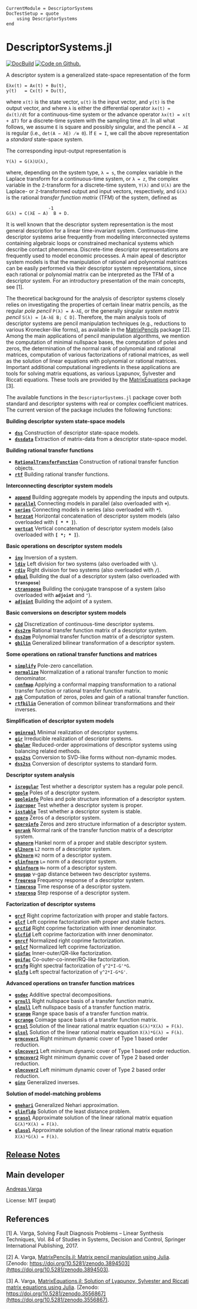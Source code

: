 ```@meta
CurrentModule = DescriptorSystems
DocTestSetup = quote
    using DescriptorSystems
end
```

# DescriptorSystems.jl

[![DocBuild](https://github.com/andreasvarga/DescriptorSystems.jl/workflows/CI/badge.svg)](https://github.com/andreasvarga/DescriptorSystems.jl/actions)
[![Code on Github.](https://img.shields.io/badge/code%20on-github-blue.svg)](https://github.com/andreasvarga/DescriptorSystems.jl)

A descriptor system is a generalized state-space representation of the form

    Eλx(t) = Ax(t) + Bu(t),
    y(t)   = Cx(t) + Du(t),

where `x(t)` is the state vector, `u(t)` is the input vector, and `y(t)` is the
output vector, and where `λ` is either the differential operator `λx(t) = dx(t)/dt`  for a continuous-time system or the advance operator `λx(t) = x(t + ΔT)` for a discrete-time system with the sampling time `ΔT`.
In all what follows, we assume `E` is square and possibly singular, and the pencil `A − λE` is regular (i.e.,
`det(A − λE) ̸≡ 0`). If `E = I`, we call the above representation a  _standard_ state-space system.

The corresponding input-output representation is

    Y(λ) = G(λ)U(λ),

where, depending on the system type, `λ = s`, the complex variable in the Laplace transform for
a continuous-time system, or `λ = z`, the complex variable in the `Z`-transform for a discrete-time
system, `Y(λ)` and `U(λ)` are the Laplace- or `Z`-transformed output and input vectors, respectively,
and `G(λ)` is the rational _transfer function matrix_ (TFM) of the system, defined as

                    -1
    G(λ) = C(λE − A)  B + D.

It is well known that the descriptor system representation is the most general description for a linear time-invariant system. Continuous-time descriptor systems arise frequently from modelling interconnected systems containing algebraic loops or constrained mechanical systems which describe contact phenomena. Discrete-time descriptor representations are frequently used to model economic processes. A main apeal of descriptor system models is that the manipulation of rational and polynomial matrices can be easily performed via their descriptor system representations, since each rational or polynomial matrix can be interpreted as the TFM of a descriptor system. For an introductory presentation of the main concepts, see [1].

The theoretical background for the analysis of descriptor systems closely relies on investigating the properties of certain linear matrix pencils, as the regular _pole pencil_ `P(λ) = A-λE`, or the generally singular _system matrix pencil_ `S(λ) = [A-λE B; C D]`. Therefore, the main analysis tools of descriptor systems are pencil manipulation techniques (e.g., reductions to various Kronecker-like forms), as available in the [MatrixPencils](https://github.com/andreasvarga/MatrixPencils.jl) package [2]. Among the main applications of pencil manipulation algorithms, we mention  the computation of minimal nullspace bases, the computation of poles and zeros, the determination of the normal rank of polynomial and rational matrices, computation of various factorizations of rational matrices, as well as the solution of linear equations with polynomial or rational matrices. Important additional computational ingredients in these applications are tools for solving matrix equations, as various Lyapunov, Sylvester and Riccati equations. These tools are provided by the [MatrixEquations](https://github.com/andreasvarga/MatrixEquations.jl) package [3].

The available functions in the `DescriptorSystems.jl` package cover both standard and descriptor systems with real or complex coefficient matrices. The current version of the package includes the following functions:

**Building descriptor system state-space models**

* **[`dss`](@ref)**  Construction of descriptor state-space models.
* **[`dssdata`](@ref)**   Extraction of matrix-data from a descriptor state-space model.

**Building rational transfer functions**

* **[`RationalTransferFunction`](@ref)**  Construction of rational transfer function objects.
* **[`rtf`](@ref)**  Building rational transfer functions.

**Interconnecting descriptor system models**

* **[`append`](@ref)**  Building aggregate models by appending the inputs and outputs.
* **[`parallel`](@ref)**   Connecting models in parallel (also overloaded with **`+`**).
* **[`series`](@ref)**   Connecting models in series (also overloaded with **`*`**).
* **[`horzcat`](@ref)**   Horizontal concatenation of descriptor system models (also overloaded with **`[ * * ]`**).
* **[`vertcat`](@ref)**   Vertical concatenation of descriptor system models (also overloaded with **`[ *; * ]`**).

**Basic operations on descriptor system models**

* **[`inv`](@ref)**  Inversion of a system.
* **[`ldiv`](@ref)**   Left division for two systems (also overloaded with **`\`**).
* **[`rdiv`](@ref)**   Right division for two systems (also overloaded with **`/`**).
* **[`gdual`](@ref)**   Building the dual of a descriptor system (also overloaded with **`transpose`**)
* **[`ctranspose`](@ref)**  Building the conjugate transpose of a system (also overloaded with **`adjoint`** and **`'`**).
* **[`adjoint`](@ref)**  Building the adjoint of a system.

**Basic conversions on descriptor system models**
* **[`c2d`](@ref)**  Discretization of continuous-time descriptor systems.
* **[`dss2rm`](@ref)**  Rational transfer function matrix of a descriptor system.
* **[`dss2pm`](@ref)**  Polynomial transfer function matrix of a descriptor system.
* **[`gbilin`](@ref)**  Generalized bilinear transformation of a descriptor system.

**Some operations on rational transfer functions and matrices**

* **[`simplify`](@ref)**  Pole-zero cancellation.
* **[`normalize`](@ref)**   Normalization of a rational transfer function to monic denominator.
* **[`confmap`](@ref)**   Applying a conformal mapping transformation to a rational transfer function or rational transfer function matrix.
* **[`zpk`](@ref)**  Computation of zeros, poles and gain of a rational transfer function.
* **[`rtfbilin`](@ref)**  Generation of common bilinear transformations and their inverses.

**Simplification of descriptor system models**

* **[`gminreal`](@ref)**  Minimal realization of descriptor systems.
* **[`gir`](@ref)**   Irreducible realization of descriptor systems.
* **[`gbalmr`](@ref)**   Reduced-order approximations of descriptor systems using balancing related methods.
* **[`gss2ss`](@ref)**   Conversion to SVD-like forms without non-dynamic modes.
* **[`dss2ss`](@ref)**   Conversion of descriptor systems to standard form.

**Descriptor system analysis**

* **[`isregular`](@ref)** Test whether a descriptor system has a regular pole pencil.
* **[`gpole`](@ref)**    Poles of a descriptor system.
* **[`gpoleinfo`](@ref)**   Poles and pole structure information of a descriptor system.
* **[`isproper`](@ref)**   Test whether a descriptor system is proper.
* **[`isstable`](@ref)**   Test whether a descriptor system is stable.
* **[`gzero`](@ref)**  Zeros of a descriptor system.
* **[`gzeroinfo`](@ref)** Zeros and zero structure information of a descriptor system.
* **[`gnrank`](@ref)**  Normal rank of the transfer function matrix of a descriptor system.
* **[`ghanorm`](@ref)**  Hankel norm of a proper and stable descriptor system.
* **[`gl2norm`](@ref)**  `L2` norm of a descriptor system.
* **[`gh2norm`](@ref)**  `H2` norm of a descriptor system.
* **[`glinfnorm`](@ref)**  `L∞` norm of a descriptor system.
* **[`ghinfnorm`](@ref)**  `H∞` norm of a descriptor system.
* **[`gnugap`](@ref)**  ν-gap distance between two descriptor systems.
* **[`freqresp`](@ref)**   Frequency response of a descriptor system.
* **[`timeresp`](@ref)**   Time response of a descriptor system.
* **[`stepresp`](@ref)**   Step response of a descriptor system.

**Factorization of descriptor systems**

* **[`grcf`](@ref)**  Right coprime factorization with proper and stable factors.
* **[`glcf`](@ref)**   Left coprime factorization with proper and stable factors.
* **[`grcfid`](@ref)**   Right coprime factorization with inner denominator.
* **[`glcfid`](@ref)**   Left coprime factorization with inner denominator.
* **[`gnrcf`](@ref)**  Normalized right coprime factorization.
* **[`gnlcf`](@ref)**   Normalized left coprime factorization.
* **[`giofac`](@ref)**   Inner-outer/QR-like factorization.
* **[`goifac`](@ref)**   Co-outer-co-inner/RQ-like factorization.
* **[`grsfg`](@ref)**   Right spectral factorization of `γ^2*I-G'*G`. 
* **[`glsfg`](@ref)**   Left spectral factorization of `γ^2*I-G*G'`. 

**Advanced operations on transfer function matrices**

* **[`gsdec`](@ref)**  Additive spectral decompositions.
* **[`grnull`](@ref)**   Right nullspace basis of a transfer function matrix.
* **[`glnull`](@ref)**   Left nullspace basis of a transfer function matrix.
* **[`grange`](@ref)**   Range space basis of a transfer function matrix. 
* **[`gcrange`](@ref)**  Coimage space basis of a transfer function matrix. 
* **[`grsol`](@ref)**   Solution of the linear rational matrix equation `G(λ)*X(λ) = F(λ)`.
* **[`glsol`](@ref)**   Solution of the linear rational matrix equation `X(λ)*G(λ) = F(λ)`.
* **[`grmcover1`](@ref)**  Right minimum dynamic cover of Type 1 based order reduction.
* **[`glmcover1`](@ref)**   Left minimum dynamic cover of Type 1 based order reduction.
* **[`grmcover2`](@ref)**  Right minimum dynamic cover of Type 2 based order reduction.
* **[`glmcover2`](@ref)**  Left minimum dynamic cover of Type 2 based order reduction.
* **[`ginv`](@ref)**  Generalized inverses.

**Solution of model-matching problems**

* **[`gnehari`](@ref)**  Generalized Nehari approximation.
* **[`glinfldp`](@ref)**  Solution of the least distance problem.
* **[`grasol`](@ref)**   Approximate solution of the linear rational matrix equation `G(λ)*X(λ) = F(λ)`.
* **[`glasol`](@ref)**   Approximate solution of the linear rational matrix equation `X(λ)*G(λ) = F(λ)`.

## [Release Notes](https://github.com/andreasvarga/DescriptorSystems.jl/blob/main/ReleaseNotes.md)

## Main developer

[Andreas Varga](https://sites.google.com/view/andreasvarga/home)

License: MIT (expat)

## References

[1]   A. Varga, Solving Fault Diagnosis Problems – Linear Synthesis Techniques, Vol. 84 of
Studies in Systems, Decision and Control, Springer International Publishing, 2017.

[2]  A. Varga, [MatrixPencils.jl: Matrix pencil manipulation using Julia](https://github.com/andreasvarga/MatrixPencils.jl).
[Zenodo: https://doi.org/10.5281/zenodo.3894503](https://doi.org/10.5281/zenodo.3894503).

[3]  A. Varga, [MatrixEquations.jl: Solution of Lyapunov, Sylvester and Riccati matrix equations using Julia](https://github.com/andreasvarga/MatrixEquations.jl). [Zenodo: https://doi.org/10.5281/zenodo.3556867](https://doi.org/10.5281/zenodo.3556867).
